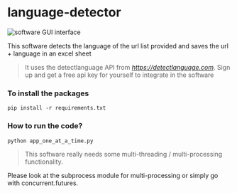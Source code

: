 # language-detector

![software GUI interface](https://github.com/mujeebishaque/language-detector/blob/master/software-look.png)

This software detects the language of the url list provided and saves the url + language in an excel sheet

>It uses the detectlanguage API from *https://detectlanguage.com*. Sign up and get a free api key for yourself to integrate in the software

###  To install the packages
```
pip install -r requirements.txt
```
### How to run the code?

```
python app_one_at_a_time.py
```

> This software really needs some multi-threading / multi-processing functionality. 

Please look at the subprocess module for multi-processing or simply go with concurrent.futures.
